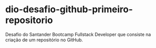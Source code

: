 # dio-desafio-github-primeiro-repositorio
Desafio do Santander Bootcamp Fullstack Developer que consiste na criação de um repositório no GitHub.
